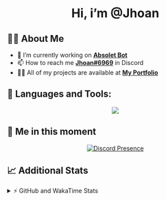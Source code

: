 <h1 align="center">Hi, i’m @Jhoan</h1>

## 🙋‍♂️ About Me

- 🔭 I’m currently working on **[Absolet Bot](https://strider.cloud)**
- 📫 How to reach me **[Jhoan#6969](https://jhoan.monster/)** in Discord
- 👨‍💻 All of my projects are available at **[My Portfolio](https://jhoan.monster)**

## 🚀 Languages and Tools:
<p align="center">
  <a href="https://skillicons.dev">
    <img src="https://skillicons.dev/icons?i=js,ts,html,css,bootstrap,nodejs,express,vscode,neovim,vim,atom,cloudflare,git,github,discord,bots,linux,mongodb,nginx,redis,wordpress,heroku&perline=11" />
  </a>
</p>
  
## 👤 Me in this moment
<p align="center">
    <a href="https://discord.com/users/612460795124776960" target="_blank" rel="nofollow">
        <img src="https://lanyard-profile-readme.vercel.app/api/612460795124776960?idleMessage=Probably%20coding%20Absolet..." alt="Discord Presence" align="center">
    </a>
</p>

## 📈 Additional Stats
<details>
    <summary>⚡ GitHub and WakaTime Stats</summary>
    <br/>

<!--START_SECTION:waka-->
![Code Time](http://img.shields.io/badge/Code%20Time-449%20hrs%2018%20mins-blue)

**🐱 My GitHub Data** 

> 🏆 895 Contributions in the Year 2022
 > 
> 📦 123.6 kB Used in GitHub's Storage 
 > 
> 💼 Opted to Hire
 > 
> 📜 4 Public Repositories 
 > 
> 🔑 33 Private Repositories  
 > 
**I'm an Early 🐤** 

```text
🌞 Morning    75 commits     ██░░░░░░░░░░░░░░░░░░░░░░░   10.45% 
🌆 Daytime    324 commits    ███████████░░░░░░░░░░░░░░   45.13% 
🌃 Evening    290 commits    ██████████░░░░░░░░░░░░░░░   40.39% 
🌙 Night      29 commits     █░░░░░░░░░░░░░░░░░░░░░░░░   4.04%

```
📅 **I'm Most Productive on Monday** 

```text
Monday       132 commits    ████░░░░░░░░░░░░░░░░░░░░░   18.38% 
Tuesday      110 commits    ███░░░░░░░░░░░░░░░░░░░░░░   15.32% 
Wednesday    129 commits    ████░░░░░░░░░░░░░░░░░░░░░   17.97% 
Thursday     73 commits     ██░░░░░░░░░░░░░░░░░░░░░░░   10.17% 
Friday       77 commits     ██░░░░░░░░░░░░░░░░░░░░░░░   10.72% 
Saturday     129 commits    ████░░░░░░░░░░░░░░░░░░░░░   17.97% 
Sunday       68 commits     ██░░░░░░░░░░░░░░░░░░░░░░░   9.47%

```


📊 **This Week I Spent My Time On** 

```text
⌚︎ Time Zone: America/Bogota

💬 Programming Languages: 
JavaScript               3 hrs 55 mins       ███████████████████░░░░░░   79.28% 
YAML                     49 mins             ████░░░░░░░░░░░░░░░░░░░░░   16.54% 
JSON                     8 mins              ░░░░░░░░░░░░░░░░░░░░░░░░░   2.98% 
TypeScript               3 mins              ░░░░░░░░░░░░░░░░░░░░░░░░░   1.21%

🔥 Editors: 
VS Code                  4 hrs 57 mins       █████████████████████████   100.0%

🐱‍💻 Projects: 
Absolet-Bot              4 hrs 57 mins       █████████████████████████   100.0%

💻 Operating System: 
Linux                    4 hrs 57 mins       █████████████████████████   100.0%

```

**I Mostly Code in JavaScript** 

```text
JavaScript               16 repos            ████████████████░░░░░░░░░   66.67% 
Java                     3 repos             ███░░░░░░░░░░░░░░░░░░░░░░   12.5% 
TypeScript               2 repos             ██░░░░░░░░░░░░░░░░░░░░░░░   8.33% 
Shell                    1 repo              █░░░░░░░░░░░░░░░░░░░░░░░░   4.17% 
CSS                      1 repo              █░░░░░░░░░░░░░░░░░░░░░░░░   4.17%

```



 Last Updated on 07/10/2022 08:53:56 UTC
<!--END_SECTION:waka-->
</details>
